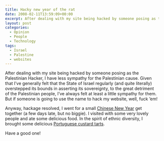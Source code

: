 ```yaml
---
title: Hacky new year of the rat
date: 2008-02-11T13:59:09+00:00
excerpt: After dealing with my site being hacked by someone posing as the Palestinian Hacker, I have less sympathy for the Palestinian cause.
layout: post
categories:
  - Opinion
  - People
  - Technology
tags:
  - Israel
  - Palestine
  - websites
---
```

After dealing with my site being hacked by someone posing as the Palestinian Hacker, I have less sympathy for the Palestinian cause. Given that I&#8217;ve generally felt that the State of Israel regularly (and quite literally) overstepped its bounds in asserting its sovereignty, to the great detriment of the Palestinian people, I&#8217;ve always felt at least a little sympathy for them. But if someone is going to use the name to hack my website, well, fuck &#8217;em!

Anyway, hackage resolved, I went for a small [Chinese New Year](http://en.wikipedia.org/wiki/Chinese_New_Year) get together (a few days late, but no biggie). I visited with some very lovely people and ate some delicious food. In the spirit of ethnic diversity, I brought some delicious [Portuguese custard tarts](http://en.wikipedia.org/wiki/Egg_tart#Portuguese-style).

Have a good one!